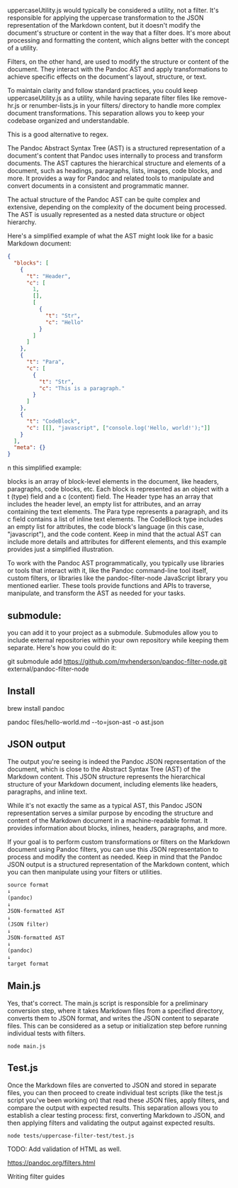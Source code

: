 uppercaseUtility.js would typically be considered a utility, not a filter. It's responsible for applying the uppercase transformation to the JSON representation of the Markdown content, but it doesn't modify the document's structure or content in the way that a filter does. It's more about processing and formatting the content, which aligns better with the concept of a utility.

Filters, on the other hand, are used to modify the structure or content of the document. They interact with the Pandoc AST and apply transformations to achieve specific effects on the document's layout, structure, or text.

To maintain clarity and follow standard practices, you could keep uppercaseUtility.js as a utility, while having separate filter files like remove-hr.js or renumber-lists.js in your filters/ directory to handle more complex document transformations. This separation allows you to keep your codebase organized and understandable.

This is a good alternative to regex.

The Pandoc Abstract Syntax Tree (AST) is a structured representation of a document's content that Pandoc uses internally to process and transform documents. The AST captures the hierarchical structure and elements of a document, such as headings, paragraphs, lists, images, code blocks, and more. It provides a way for Pandoc and related tools to manipulate and convert documents in a consistent and programmatic manner.

The actual structure of the Pandoc AST can be quite complex and extensive, depending on the complexity of the document being processed. The AST is usually represented as a nested data structure or object hierarchy.

Here's a simplified example of what the AST might look like for a basic Markdown document:

```json
{
  "blocks": [
    {
      "t": "Header",
      "c": [
        1,
        [],
        [
          {
            "t": "Str",
            "c": "Hello"
          }
        ]
      ]
    },
    {
      "t": "Para",
      "c": [
        {
          "t": "Str",
          "c": "This is a paragraph."
        }
      ]
    },
    {
      "t": "CodeBlock",
      "c": [[], "javascript", ["console.log('Hello, world!');"]]
    }
  ],
  "meta": {}
}
```

n this simplified example:

blocks is an array of block-level elements in the document, like headers, paragraphs, code blocks, etc.
Each block is represented as an object with a t (type) field and a c (content) field.
The Header type has an array that includes the header level, an empty list for attributes, and an array containing the text elements.
The Para type represents a paragraph, and its c field contains a list of inline text elements.
The CodeBlock type includes an empty list for attributes, the code block's language (in this case, "javascript"), and the code content.
Keep in mind that the actual AST can include more details and attributes for different elements, and this example provides just a simplified illustration.

To work with the Pandoc AST programmatically, you typically use libraries or tools that interact with it, like the Pandoc command-line tool itself, custom filters, or libraries like the pandoc-filter-node JavaScript library you mentioned earlier. These tools provide functions and APIs to traverse, manipulate, and transform the AST as needed for your tasks.

## submodule:

you can add it to your project as a submodule. Submodules allow you to include external repositories within your own repository while keeping them separate. Here's how you could do it:

git submodule add https://github.com/mvhenderson/pandoc-filter-node.git external/pandoc-filter-node

## Install

brew install pandoc

pandoc files/hello-world.md --to=json-ast -o ast.json

## JSON output

The output you're seeing is indeed the Pandoc JSON representation of the document, which is close to the Abstract Syntax Tree (AST) of the Markdown content. This JSON structure represents the hierarchical structure of your Markdown document, including elements like headers, paragraphs, and inline text.

While it's not exactly the same as a typical AST, this Pandoc JSON representation serves a similar purpose by encoding the structure and content of the Markdown document in a machine-readable format. It provides information about blocks, inlines, headers, paragraphs, and more.

If your goal is to perform custom transformations or filters on the Markdown document using Pandoc filters, you can use this JSON representation to process and modify the content as needed. Keep in mind that the Pandoc JSON output is a structured representation of the Markdown content, which you can then manipulate using your filters or utilities.

```txt
source format
↓
(pandoc)
↓
JSON-formatted AST
↓
(JSON filter)
↓
JSON-formatted AST
↓
(pandoc)
↓
target format
```

## Main.js

Yes, that's correct. The main.js script is responsible for a preliminary conversion step, where it takes Markdown files from a specified directory, converts them to JSON format, and writes the JSON content to separate files. This can be considered as a setup or initialization step before running individual tests with filters.

`node main.js`

## Test.js

Once the Markdown files are converted to JSON and stored in separate files, you can then proceed to create individual test scripts (like the test.js script you've been working on) that read these JSON files, apply filters, and compare the output with expected results. This separation allows you to establish a clear testing process: first, converting Markdown to JSON, and then applying filters and validating the output against expected results.

`node tests/uppercase-filter-test/test.js`

TODO:
Add validation of HTML as well.

https://pandoc.org/filters.html

Writing filter guides
